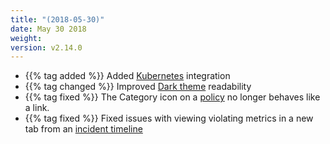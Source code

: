 ```yaml
---
title: "(2018-05-30)"
date: May 30 2018
weight:
version: v2.14.0
---
```


- {{% tag added %}} Added [Kubernetes](https://docs.metricly.com/data-visualization/dashboards/widgets/) integration
- {{% tag changed %}} Improved [Dark theme](https://docs.metricly.com/getting-started/account-profile/#features) readability
- {{% tag fixed %}} The Category icon on a [policy](https://docs.metricly.com/alerts-notifications/policies/) no longer behaves like a link.
- {{% tag fixed %}} Fixed issues with viewing violating metrics in a new tab from an [incident timeline](https://docs.metricly.com/alerts-notifications/events/view-an-event/)
